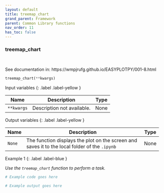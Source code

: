```yaml
---
layout: default
title: treemap_chart
grand_parent: Framework
parent: Common Library functions
nav_order: 11
has_toc: false
---
```


<h3>treemap_chart</h3>

<br>

<p align = "justify">
    See documentation in: https://wmpjrufg.github.io/EASYPLOTPY/001-8.html
</p>

```python
treemap_chart(**kwargs)
```

Input variables
{: .label .label-yellow }

<table style = "width:100%">
    <thead>
      <tr>
        <th>Name</th>
        <th>Description</th>
        <th>Type</th>
      </tr>
    </thead>
    <tr>
        <td><code>**kwargs</code></td>
        <td>Description not available.</td>
        <td>None</td>
    </tr>
</table>

Output variables
{: .label .label-yellow }

<table style = "width:100%">
    <thead>
      <tr>
        <th>Name</th>
        <th>Description</th>
        <th>Type</th>
      </tr>
    </thead>
    <tr>
        <td><code>None</code></td>
        <td>The function displays the plot on the screen and saves it to the local folder of the <code>.ipynb</td>
        <td>None</td>
    </tr>
</table>

Example 1
{: .label .label-blue }

<p align = "justify">
    <i>
        Use the <code>treemap_chart</code> function to perform a task.
    </i>
</p>

```python
# Example code goes here
```

```bash
# Example output goes here
```

